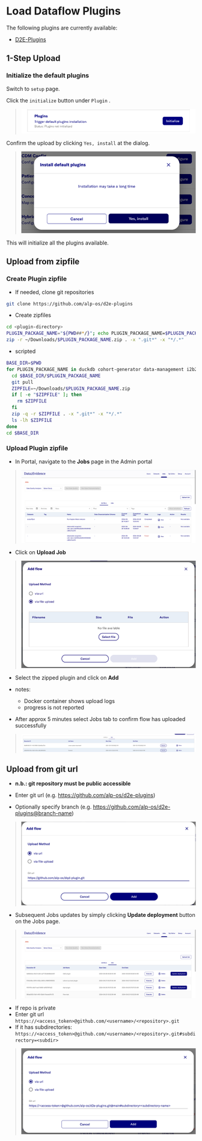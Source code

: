 # Load Dataflow Plugins

The following plugins are currently available:
- [D2E-Plugins](https://github.com/alp-os/d2e-plugins)

## 1-Step Upload

###  Initialize the default plugins

Switch to `setup` page.

Click the `initialize` button under `Plugin` .
> ![](../images/dataflow/PluginSetUp.png)


Confirm the upload by clicking `Yes, install` at the dialog.
> ![](../images/dataflow/PluginSetUpDialog.png)

This will initialize all the plugins available.

## Upload from zipfile
### Create Plugin zipfile
- If needed, clone git repositories
```bash
git clone https://github.com/alp-os/d2e-plugins
```
- Create zipfiles
```bash
cd <plugin-directory>
PLUGIN_PACKAGE_NAME="${PWD##*/}"; echo PLUGIN_PACKAGE_NAME=$PLUGIN_PACKAGE_NAME
zip -r ~/Downloads/$PLUGIN_PACKAGE_NAME.zip . -x ".git*" -x "*/.*"
```
- scripted
```bash
BASE_DIR=$PWD
for PLUGIN_PACKAGE_NAME in duckdb cohort-generator data-management i2b2 cohort-survival data-quality meilisearch data-characterization dataflow-ui meilisearch-embeddings data-load r-cdm; do 
  cd $BASE_DIR/$PLUGIN_PACKAGE_NAME
  git pull                                    
  ZIPFILE=~/Downloads/$PLUGIN_PACKAGE_NAME.zip
  if [ -e "$ZIPFILE" ]; then
    rm $ZIPFILE
  fi                              
  zip -q -r $ZIPFILE . -x ".git*" -x "*/.*"
  ls -lh $ZIPFILE
done
cd $BASE_DIR
```
### Upload Plugin zipfile
- In Portal, navigate to the **Jobs** page in the Admin portal
> ![](../images/dataflow/JobsPage.png)

- Click on **Upload Job**
> ![](../images/dataflow/AddFlowDialog.png)

- Select the zipped plugin and click on **Add**
- notes: 
  - Docker container shows upload logs
  - progress is not reported

- After approx 5 minutes select Jobs tab to confirm flow has uploaded successfully
> ![](../images/dataflow/JobsTable.png)

## Upload from git url
- **n.b.: git repository must be public accessible**
- Enter git url (e.g. https://github.com/alp-os/d2e-plugins)

- Optionally specify branch (e.g. https://github.com/alp-os/d2e-plugins@branch-name)
> ![](../images/dataflow/AddFlowURL.png)

- Subsequent Jobs updates by simply clicking **Update deployment** button on the Jobs page.
> ![](../images/dataflow/JobsPageURL.png)

- If repo is private
- Enter git url `https://<access_token>@github.com/<username>/<repository>.git`
- If it has subdirectories: `https://<access_token>@github.com/<username>/<repository>.git#subdirectory=<subdir>`
>![](../images/dataflow/AddFlowURLPrivate.png)